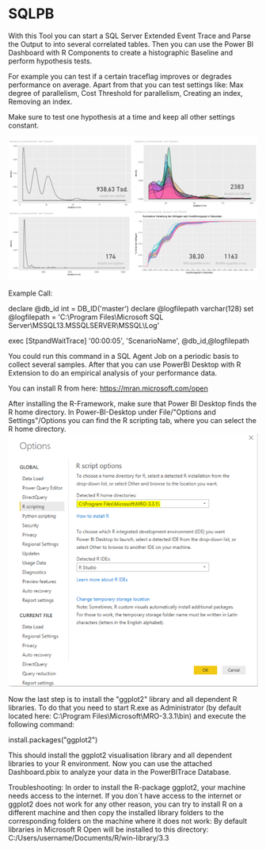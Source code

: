 # SQLPB

With this Tool you can start a SQL Server Extended Event Trace and Parse the Output to into several correlated tables. Then you can use the Power BI Dashboard with R Components to create a histographic Baseline and perform hypothesis tests.

For example you can test if a certain traceflag improves or degrades performance on average.
Apart from that you can test settings like:
Max degree of parallelism, Cost Threshold for parallelism, Creating an index, Removing an index.

Make sure to test one hypothesis at a time and keep all other settings constant.

![alt text](https://github.com/LukasSteindl/SQLPB/blob/master/Demo.png)

Example Call:

declare @db_id int = DB_ID('master')
declare @logfilepath varchar(128)
set @logfilepath = 'C:\Program Files\Microsoft SQL Server\MSSQL13.MSSQLSERVER\MSSQL\Log\'

exec [StpandWaitTrace] '00:00:05', 'ScenarioName', @db_id,@logfilepath

You could run this command in a SQL Agent Job on a periodic basis to collect several samples.
After that you can use PowerBI Desktop with R Extension to do an empirical analysis of your performance data.

You can install R from here: https://mran.microsoft.com/open

After installing the R-Framework, make sure that Power BI Desktop finds the R home directory.
In Power-BI-Desktop under File/"Options and Settings"/Options you can find the R scripting tab, where you can select the R home directory.
![alt text](https://github.com/LukasSteindl/SQLPB/blob/master/PowerBI-R-Configuration.PNG)

Now the last step is to install the "ggplot2" library and all dependent R libraries.
To do that you need to start R.exe as Administrator (by default located here: C:\Program Files\Microsoft\MRO-3.3.1\bin) and execute the following command:

install.packages("ggplot2")

This should install the ggplot2 visualisation library and all dependent libraries to your R environment.
Now you can use the attached Dashboard.pbix to analyze your data in the PowerBITrace Database.

Troubleshooting:
In order to install the R-package ggplot2, your machine needs access to the internet.
If you don`t have access to the internet or ggplot2 does not work for any other reason, you can try to install R on a different machine and then copy the installed library folders to the corresponding folders on the machine where it does not work:
By default libraries in Microsoft R Open will be installed to this directory:
C:/Users/username/Documents/R/win-library/3.3
